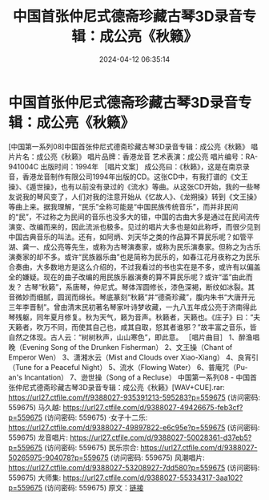 ﻿---
title: 中国首张仲尼式德斋珍藏古琴3D录音专辑：成公亮《秋籁》
date: 2024-04-12 06:35:14
categories: 古典音乐、新世纪、纯音雅乐
tags: 纯音雅乐
---
# 中国首张仲尼式德斋珍藏古琴3D录音专辑：成公亮《秋籁》

[中国第一系列08]中国首张仲尼式德斋珍藏古琴3D录音专辑：成公亮《秋籁》
唱片片名：成公亮《秋籁》
唱片品牌：香港龙音
艺术表演：成公亮
唱片编号：RA-941004C
出版时间：1994年
［唱片文案］
成公亮曰：《秋籁》，这是在南京录音，香港龙音制作有限公司1994年出版的CD。这张CD中，有我打谱的《文王操》、《遁世操》，也有以前没有录过的《流水》等曲。从这张CD开始，我的一些琴友说我的琴风变了，人们对我的注意开始从《忆故人》、《龙朔操》转到《文王操》等曲上来。据我理解，“民乐”全称可能是“中国民族传统音乐”，而并非民间的“民”，不过称之为民间的音乐也没多大的错，中国的古曲大多是通过在民间流传演变、改编而来的，因此流派也极多。见过的唱片大多也是如此称呼，而很少见到中国古典音乐的叫法。还有，如阿炳、刘天华之类的作品算不算民乐呢？如管平湖、龚一、成公亮等先生，或称为古琴演奏家，或称为民乐演奏家。但称之为古乐演奏家的却不多。或许“民族器乐曲”也是简称为民乐的，如春江花月夜称之为民乐合奏曲，大多数地方是这么介绍的，不过我看过的书也实在是不多，或许有以偏盖全的嫌疑。现在的曲子改编的用民族乐器演奏的算不算民乐呢？或许“滥”由此而发？
古琴“秋籁”，系唐琴，仲尼式。琴体浑圆修长，漆色深褐，断纹如冰裂。其音微妙而细腻，圆润而绵长。琴底篆刻“秋籁”并“德斋珍藏”，腹内朱书“大唐开元三年李晋制”。曾由清末民初著名琴家叶诗梦收藏，一九八五年成公亮于济南得此琴残躯，同年夏月修复。秋为天气，籁为音声。秋籁者，天籁也。《庄子》曰：“夫天籁者，吹万不同，而使其自己也，咸其自取，怒其者谁邪？”故丰富之音乐，皆自然之体现。古人云：“树树秋声，山山寒色”，即此意。
［唱片曲目］
1、醉渔唱晚（Evening Song of the Drunken Fisherman）
2、文王操（Chant of Emperor Wen）
3、潇湘水云（Mist and Clouds over Xiao-Xiang）
4、良宵引（Tune for a Peaceful Night）
5、流水（Flowing Water）
6、普庵咒（Pu-an's Incantation）
7、逊世操（Song of a Recluse）
中国第一系列08 - 中国首张仲尼式德斋珍藏古琴3D录音专辑：成公亮《秋籁》[WAV+CUE].rar: https://url27.ctfile.com/f/9388027-935391213-595283?p=559675
(访问密码: 559675)
马久越: https://url27.ctfile.com/d/9388027-49426675-feb3cf?p=559675
(访问密码: 559675)
·女子十二乐: https://url27.ctfile.com/d/9388027-49897822-e6c95e?p=559675
(访问密码: 559675)
龙音唱片: https://url27.ctfile.com/d/9388027-50028361-d37eb5?p=559675
(访问密码: 559675)
民乐宗合: https://url27.ctfile.com/d/9388027-50265975-904078?p=559675
(访问密码: 559675)
风潮唱片: https://url27.ctfile.com/d/9388027-53208927-7dd580?p=559675
(访问密码: 559675)
大师集: https://url27.ctfile.com/d/9388027-55334317-3aa102?p=559675
(访问密码: 559675)
原文：[链接](https://blog.sina.com.cn/s/blog_1647c7e760103154a.html)